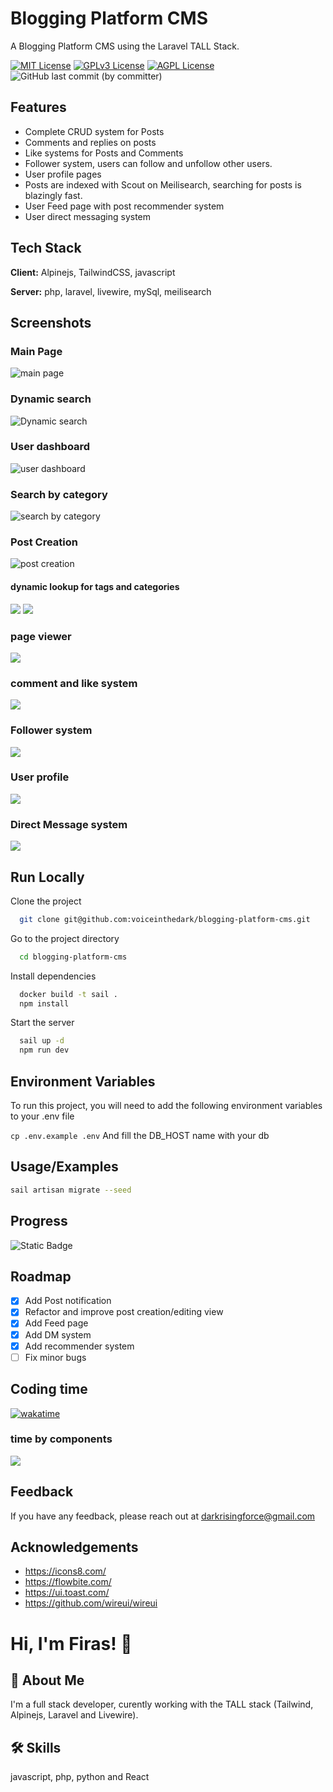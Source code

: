 
# Blogging Platform CMS

A Blogging Platform CMS using the Laravel TALL Stack.


[![MIT License](https://img.shields.io/badge/License-MIT-green.svg)](https://choosealicense.com/licenses/mit/)
[![GPLv3 License](https://img.shields.io/badge/License-GPL%20v3-yellow.svg)](https://opensource.org/licenses/)
[![AGPL License](https://img.shields.io/badge/license-AGPL-blue.svg)](http://www.gnu.org/licenses/agpl-3.0)
![GitHub last commit (by committer)](https://img.shields.io/github/last-commit/voiceinthedark/blogging-platform-cms)


## Features

- Complete CRUD system for Posts
- Comments and replies on posts
- Like systems for Posts and Comments
- Follower system, users can follow and unfollow other users.
- User profile pages
- Posts are indexed with Scout on Meilisearch, searching for posts is blazingly fast.
- User Feed page with post recommender system
- User direct messaging system


## Tech Stack

**Client:** Alpinejs, TailwindCSS, javascript

**Server:** php, laravel, livewire, mySql, meilisearch


## Screenshots

### Main Page
![main page](2023-07-18-18-35-07.png)
### Dynamic search
![Dynamic search](2023-07-18-18-38-15.png)
### User dashboard
![user dashboard](2023-07-18-18-39-00.png)
### Search by category
![search by category](2023-07-18-18-39-48.png)
### Post Creation
![post creation](2023-07-18-18-46-25.png)
#### dynamic lookup for tags and categories
![](2023-07-18-18-48-08.png)
![](2023-07-18-18-49-46.png)
### page viewer
![](2023-07-18-18-51-12.png)
### comment and like system
![](2023-07-18-18-52-35.png)
### Follower system
![](2023-07-18-18-53-30.png)
### User profile
![](2023-07-18-18-54-58.png)
### Direct Message system
![](2023-07-18-18-56-21.png)


## Run Locally

Clone the project

```bash
  git clone git@github.com:voiceinthedark/blogging-platform-cms.git
```

Go to the project directory

```bash
  cd blogging-platform-cms
```

Install dependencies

```bash
  docker build -t sail .
  npm install
```

Start the server

```bash
  sail up -d
  npm run dev
```


## Environment Variables

To run this project, you will need to add the following environment variables to your .env file

`cp .env.example .env`
And fill the DB_HOST name with your db




## Usage/Examples

```bash
sail artisan migrate --seed

```

## Progress
![Static Badge](https://img.shields.io/badge/Progress-78-%25?color=orange)


## Roadmap

- [x] Add Post notification
- [x] Refactor and improve post creation/editing view
- [x] Add Feed page
- [x] Add DM system
- [x] Add recommender system
- [ ] Fix minor bugs

## Coding time
[![wakatime](https://wakatime.com/badge/user/9bdfcd03-4538-464c-86ab-3fb8cf66f7b6/project/7b155d60-fec9-4154-b381-29291af189aa.svg?style=for-the-badge)](https://wakatime.com/badge/user/9bdfcd03-4538-464c-86ab-3fb8cf66f7b6/project/7b155d60-fec9-4154-b381-29291af189aa)

### time by components
![](2023-07-19-08-34-14.png)



## Feedback

If you have any feedback, please reach out at darkrisingforce@gmail.com


## Acknowledgements

- https://icons8.com/
- https://flowbite.com/
- https://ui.toast.com/
- https://github.com/wireui/wireui

# Hi, I'm Firas! 👋


## 🚀 About Me
I'm a full stack developer, curently working with the TALL stack (Tailwind, Alpinejs, Laravel and Livewire).


## 🛠 Skills
javascript, php, python and React

